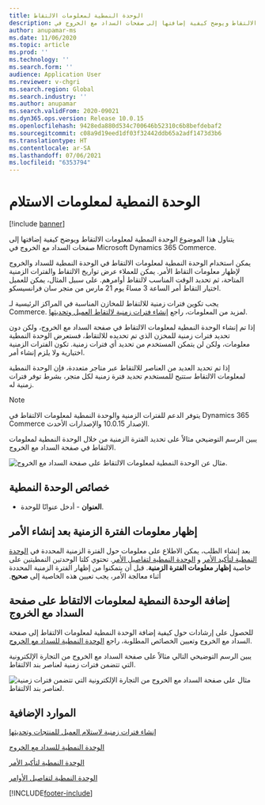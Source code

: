 ```yaml
---
title: الوحدة النمطية لمعلومات الالتقاط
description: يتناول هذا الموضوع الوحدة النمطية لمعلومات الالتقاط ويوضح كيفية إضافتها إلى صفحات السداد مع الخروج في Microsoft Dynamics 365 Commerce.
author: anupamar-ms
ms.date: 11/06/2020
ms.topic: article
ms.prod: ''
ms.technology: ''
ms.search.form: ''
audience: Application User
ms.reviewer: v-chgri
ms.search.region: Global
ms.search.industry: ''
ms.author: anupamar
ms.search.validFrom: 2020-09021
ms.dyn365.ops.version: Release 10.0.15
ms.openlocfilehash: 9428eda880d534c700646b52310c6b8befdebaf2
ms.sourcegitcommit: c08a9d19eed1df03f32442ddb65a2adf1473d3b6
ms.translationtype: HT
ms.contentlocale: ar-SA
ms.lasthandoff: 07/06/2021
ms.locfileid: "6353794"
---
```

# <a name="pickup-information-module"></a>الوحدة النمطية لمعلومات الاستلام

[!include [banner](includes/banner.md)]

يتناول هذا الموضوع الوحدة النمطية لمعلومات الالتقاط ويوضح كيفية إضافتها إلى صفحات السداد مع الخروج في Microsoft Dynamics 365 Commerce.

يمكن استخدام الوحدة النمطية لمعلومات الالتقاط في الوحدة النمطية للسداد والخروج لإظهار معلومات التقاط الأمر. يمكن للعملاء عرض تواريخ الالتقاط والفترات الزمنية المتاحة، ثم تحديد الوقت المناسب لالتقاط أوامرهم. على سبيل المثال، يمكن للعميل اختيار التقاط أمر الساعة 3 مساءً يوم 21 مارس من متجر سان فرانسيسكو.

يجب تكوين فترات زمنية للالتقاط للمخازن المناسبة في المراكز الرئيسية لـ Commerce. لمزيد من المعلومات، راجع [إنشاء فترات زمنية لالتقاط العميل وتحديثها](dev-itpro/pickup-timeslots.md).

إذا تم إنشاء الوحدة النمطية لمعلومات الالتقاط في صفحة السداد مع الخروج، ولكن دون تحديد فترات زمنية للمخزن الذي تم تحديده للالتقاط، فستعرض الوحدة النمطية معلومات، ولكن لن يتمكن المستخدم من تحديد أي فترات زمنية. تكون الفترات الزمنية اختيارية ولا يلزم إنشاء أمر.

إذا تم تحديد العديد من العناصر للالتقاط عبر متاجر متعددة، فإن الوحدة النمطية لمعلومات الالتقاط ستتيح للمستخدم تحديد فترة زمنية لكل متجر، بشرط توفر فترات زمنية له.

> [!NOTE]
> يتوفر الدعم للفترات الزمنية والوحدة النمطية لمعلومات الالتقاط في Dynamics 365 Commerce الإصدار 10.0.15 والإصدارات الأحدث.

يبين الرسم التوضيحي مثالاً على تحديد الفترة الزمنية من خلال الوحدة النمطية لمعلومات الالتقاط في صفحة السداد مع الخروج.

![مثال عن الوحدة النمطية لمعلومات الالتقاط على صفحة السداد مع الخروج.](./dev-itpro/media/Curbside_timeslot_eCommerce.PNG)

## <a name="module-properties"></a>خصائص الوحدة النمطية

- **العنوان** - أدخل عنوانًا للوحدة.

## <a name="show-time-slot-information-after-an-order-is-placed"></a>إظهار معلومات الفترة الزمنية بعد إنشاء الأمر

بعد إنشاء الطلب، يمكن الاطلاع على معلومات حول الفترة الزمنية المحددة في [الوحدة النمطية لتأكيد الأمر](order-confirmation-module.md) و [الوحدة النمطية لتفاصيل الأمر](account-management.md#order-details-page). تحتوي كلتا الوحدتين النمطيتين على خاصية **‏‫إظهار معلومات الفترة الزمنية**. قبل أن يتمكنوا من إظهار الفترة الزمنية المحددة أثناء معالجة الأمر، يجب تعيين هذه الخاصية إلى **صحيح**.

## <a name="add-a-checkout-pickup-information-module-to-a-page"></a>إضافة الوحدة النمطية لمعلومات الالتقاط على صفحة السداد مع الخروج

للحصول على إرشادات حول كيفية إضافة الوحدة النمطية لمعلومات الالتقاط إلى صفحة السداد مع الخروج‬ وتعيين الخصائص المطلوبة، راجع [الوحدة النمطية للسداد مع الخروج](add-checkout-module.md).

يبين الرسم التوضيحي التالي مثالاً على صفحة السداد مع الخروج من التجارة الإلكترونية التي تتضمن فترات زمنية لعناصر بند الالتقاط.

![مثال على صفحة السداد مع الخروج من التجارة الإلكترونية التي تتضمن فترات زمنية لعناصر بند الالتقاط.](./dev-itpro/media/Curbside_timeslot_eCommerce_checkoutsummary.PNG)

## <a name="additional-resources"></a>الموارد الإضافية

[إنشاء فترات زمنية لاستلام العميل للمنتجات وتحديثها](dev-itpro/pickup-timeslots.md)

[الوحدة النمطية للسداد مع الخروج](add-checkout-module.md)

[الوحدة النمطية لتأكيد الأمر](order-confirmation-module.md)

[الوحدة النمطية لتفاصيل الأوامر](account-management.md)


[!INCLUDE[footer-include](../includes/footer-banner.md)]
